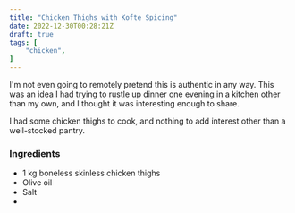 ```yaml
---
title: "Chicken Thighs with Kofte Spicing"
date: 2022-12-30T00:28:21Z
draft: true
tags: [
    "chicken",
]
---
```


I'm not even going to remotely pretend this is authentic in any way. This was an idea I had trying to rustle up dinner one evening in a kitchen other than my own, and I thought it was interesting enough to share.

I had some chicken thighs to cook, and nothing to add interest other than a well-stocked pantry.

### Ingredients

* 1 kg boneless skinless chicken thighs
* Olive oil
* Salt
* 

